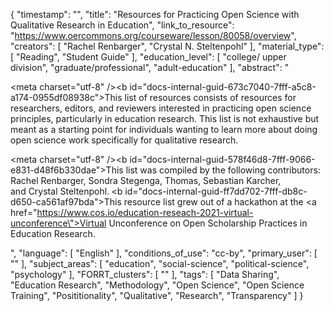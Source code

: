 {
    "timestamp": "",
    "title": "Resources for Practicing Open Science with Qualitative Research in Education",
    "link_to_resource": "https://www.oercommons.org/courseware/lesson/80058/overview",
    "creators": [
        "Rachel Renbarger",
        "Crystal N. Steltenpohl"
    ],
    "material_type": [
        "Reading",
        "Student Guide"
    ],
    "education_level": [
        "college/ upper division",
        "graduate/professional",
        "adult-education"
    ],
    "abstract": "<p><meta charset=\"utf-8\" /><b id=\"docs-internal-guid-673c7040-7fff-a5c8-a174-0955df08938c\">This list of resources consists of resources for researchers, editors, and reviewers interested in practicing open science principles, particularly in education research. This list is not exhaustive but meant as a starting point for individuals wanting to learn more about doing open science work specifically for qualitative research.</b></p><p><meta charset=\"utf-8\" /><b id=\"docs-internal-guid-578f46d8-7fff-9066-e831-d48f6b330dae\">This list was compiled by the following contributors: Rachel Renbarger, Sondra Stegenga, Thomas, Sebastian Karcher, and&nbsp;Crystal Steltenpohl.</b><b>&nbsp;</b><b id=\"docs-internal-guid-ff7dd702-7fff-db8c-d650-ca561af97bda\">This resource list grew out of a hackathon at the <a href=\"https://www.cos.io/education-reseach-2021-virtual-unconference\">Virtual Unconference on Open Scholarship Practices in Education Research</a>. </b></p>",
    "language": [
        "English"
    ],
    "conditions_of_use": "cc-by",
    "primary_user": [
        ""
    ],
    "subject_areas": [
        "education",
        "social-science",
        "political-science",
        "psychology"
    ],
    "FORRT_clusters": [
        ""
    ],
    "tags": [
        "Data Sharing",
        "Education Research",
        "Methodology",
        "Open Science",
        "Open Science Training",
        "Posititionality",
        "Qualitative",
        "Research",
        "Transparency"
    ]
}